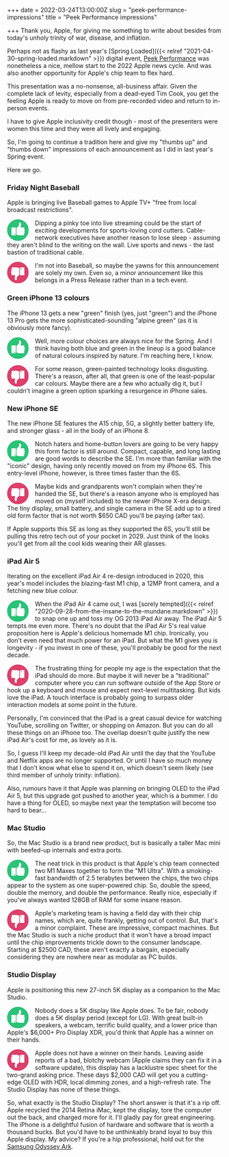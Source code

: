 +++
date = 2022-03-24T13:00:00Z
slug = "peek-performance-impressions"
title = "Peek Performance impressions"

+++
Thank you, Apple, for giving me something to write about besides from today's unholy trinity of war, disease, and inflation.

Perhaps not as flashy as last year's [Spring Loaded]({{< relref "2021-04-30-spring-loaded.markdown" >}}) digital event, [Peek Performance](https://youtu.be/CUwg_JoNHpo) was nonetheless a nice, mellow start to the 2022 Apple news cycle. And was also another opportunity for Apple's chip team to flex hard.

This presentation was a no-nonsense, all-business affair. Given the complete lack of levity, especially from a dead-eyed Tim Cook, you get the feeling Apple is ready to move on from pre-recorded video and return to in-person events.

I have to give Apple inclusivity credit though - most of the presenters were women this time and they were all lively and engaging.

So, I'm going to continue a tradition here and give my "thumbs up" and "thumbs down" impressions of each announcement as I did in last year's Spring event.

Here we go.

<!--more-->

### Friday Night Baseball

Apple is bringing live Baseball games to Apple TV+ "free from local broadcast restrictions".

<img src="/images/thumbs_up.png" align="left"> Dipping a pinky toe into live streaming could be the start of exciting developments for sports-loving cord cutters. Cable-network executives have another reason to lose sleep - assuming they aren't blind to the writing on the wall. Live sports and news - the last bastion of traditional cable.

<img src="/images/thumbs_down.png" align="left"> I'm not into Baseball, so maybe the yawns for this announcement are solely my own. Even so, a minor announcement like this belongs in a Press Release rather than in a tech event.

### Green iPhone 13 colours

The iPhone 13 gets a new "green" finish (yes, just "green") and the iPhone 13 Pro gets the more sophisticated-sounding "alpine green" (as it is obviously more fancy).

<img src="/images/thumbs_up.png" align="left"> Well, more colour choices are always nice for the Spring. And I think having both blue and green in the lineup is a good balance of natural colours inspired by nature. I'm reaching here, I know.

<img src="/images/thumbs_down.png" align="left"> For some reason, green-painted technology looks disgusting. There's a reason, after all, that green is one of the least-popular car colours. Maybe there are a few who actually dig it, but I couldn't imagine a green option sparking a resurgence in iPhone sales.

### New iPhone SE

The new iPhone SE features the A15 chip, 5G, a slightly better battery life, and stronger glass - all in the body of an iPhone 8.

<img src="/images/thumbs_up.png" align="left"> Notch haters and home-button lovers are going to be very happy this form factor is still around. Compact, capable, and long lasting are good words to describe the SE. I'm more than familiar with the "iconic" design, having only recently moved on from my iPhone 6S. This entry-level iPhone, however, is three times faster than the 6S.

<img src="/images/thumbs_down.png" align="left"> Maybe kids and grandparents won't complain when they're handed the SE, but there's a reason anyone who is employed has moved on (myself included) to the newer iPhone X-era design. The tiny display, small battery, and single camera in the SE add up to a tired old form factor that is not worth $650 CAD you'll be paying (after tax).

If Apple supports this SE as long as they supported the 6S, you'll still be pulling this retro tech out of your pocket in 2029. Just think of the looks you'll get from all the cool kids wearing their AR glasses.

### iPad Air 5

Iterating on the excellent iPad Air 4 re-design introduced in 2020, this year's model includes the blazing-fast M1 chip, a 12MP front camera, and a fetching new blue colour.

<img src="/images/thumbs_up.png" align="left"> When the iPad Air 4 came out, I was [sorely tempted]({{< relref "2020-09-28-from-the-insane-to-the-mundane.markdown" >}}) to snap one up and toss my OG 2013 iPad Air away. The iPad Air 5 tempts me even more. There's no doubt that the iPad Air 5's real value proposition here is Apple's delicious homemade M1 chip. Ironically, you don't even need that much power for an iPad. But what the M1 gives you is longevity - if you invest in one of these, you'll probably be good for the next decade.

<img src="/images/thumbs_down.png" align="left"> The frustrating thing for people my age is the expectation that the iPad should do more. But maybe it will never be a "traditional" computer where you can run software outside of the App Store or hook up a keyboard and mouse and expect next-level multitasking. But kids love the iPad. A touch interface is probably going to surpass older interaction models at some point in the future.

Personally, I'm convinced that the iPad is a great casual device for watching YouTube, scrolling on Twitter, or shopping on Amazon. But you can do all these things on an iPhone too. The overlap doesn't quite justify the new iPad Air's cost for me, as lovely as it is.

So, I guess I'll keep my decade-old iPad Air until the day that the YouTube and Netflix apps are no longer supported. Or until I have so much money that I don't know what else to spend it on, which doesn't seem likely (see third member of unholy trinity: inflation).

Also, rumours have it that Apple was planning on bringing OLED to the iPad Air 5, but this upgrade got pushed to another year, which is a bummer. I do have a thing for OLED, so maybe next year the temptation will become too hard to bear...

### Mac Studio

So, the Mac Studio is a brand new product, but is basically a taller Mac mini with beefed-up internals and extra ports.

<img src="/images/thumbs_up.png" align="left"> The neat trick in this product is that Apple's chip team connected two M1 Maxes together to form the "M1 Ultra". With a smoking-fast bandwidth of 2.5 terabytes between the chips, the two chips appear to the system as one super-powered chip. So, double the speed, double the memory, and double the performance. Really nice, especially if you've always wanted 128GB of RAM for some insane reason.

<img src="/images/thumbs_down.png" align="left"> Apple's marketing team is having a field day with their chip names, which are, quite frankly, getting out of control. But, that's a minor complaint. These are impressive, compact machines. But the Mac Studio is such a niche product that it won't have a broad impact until the chip improvements trickle down to the consumer landscape. Starting at $2500 CAD, these aren't exactly a bargain, especially considering they are nowhere near as modular as PC builds.

### Studio Display

Apple is positioning this new 27-inch 5K display as a companion to the Mac Studio.

<img src="/images/thumbs_up.png" align="left"> Nobody does a 5K display like Apple does. To be fair, nobody does a 5K display period (except for LG). With great built-in speakers, a webcam, terrific build quality, and a lower price than Apple's $6,000+ Pro Display XDR, you'd think that Apple has a winner on their hands.

<img src="/images/thumbs_down.png" align="left"> Apple does not have a winner on their hands. Leaving aside reports of a bad, blotchy webcam (Apple claims they can fix it in a software update), this display has a lacklustre spec sheet for the two-grand asking price. These days $2,000 CAD will get you a cutting-edge OLED with HDR, local dimming zones, and a high-refresh rate. The Studio Display has none of these things.

So, what exactly is the Studio Display? The short answer is that it's a rip off. Apple recycled the 2014 Retina iMac, kept the display, tore the computer out the back, and charged more for it. I'll gladly pay for great engineering. The iPhone is a delightful fusion of hardware and software that is worth a thousand bucks. But you'd have to be unthinkably brand loyal to buy this Apple display. My advice? If you're a hip professional, hold out for the [Samsung Odyssey Ark](https://www.theverge.com/2022/1/4/22867790/samsung-odyssey-arc-curved-gaming-monitor).